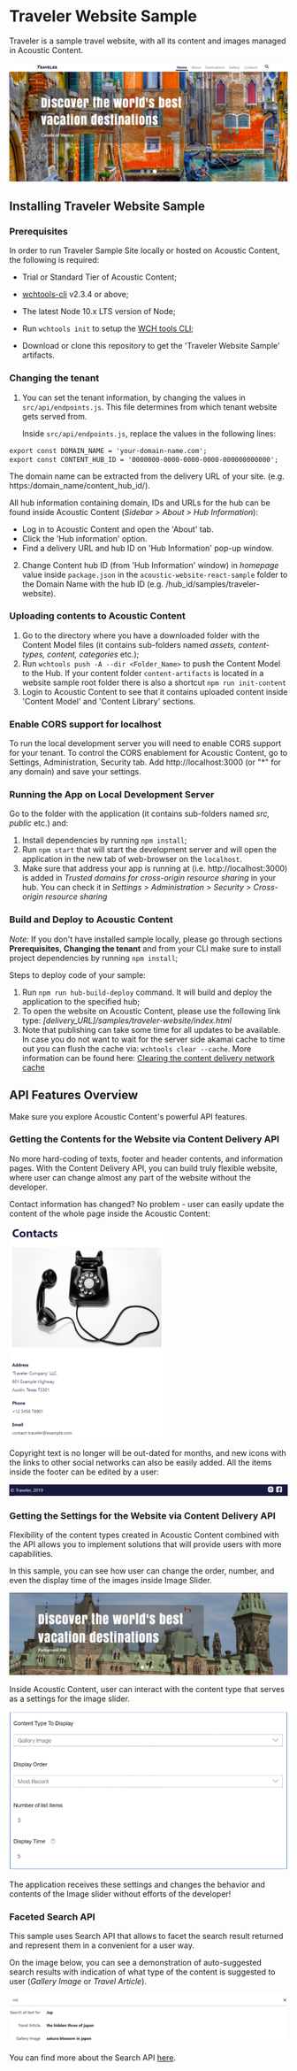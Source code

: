 # Traveler Website Sample

Traveler is a sample travel website, with all its content and images managed in Acoustic Content.

![Traveler Website Sample - Home Page](docs/images/readme_image_1)

## Installing Traveler Website Sample

### Prerequisites

In order to run Traveler Sample Site locally or hosted on Acoustic Content, the following is required:

- Trial or Standard Tier of Acoustic Content;

- [wchtools-cli](https://github.com/ibm-wch/wchtools-cli) v2.3.4 or above;

- The latest Node 10.x LTS version of Node;

- Run `wchtools init` to setup the [WCH tools CLI](https://github.com/ibm-wch/wchtools-cli#getting-started);

- Download or clone this repository to get the 'Traveler Website Sample' artifacts.

### Changing the tenant

1. You can set the tenant information, by changing the values in `src/api/endpoints.js`. This file determines from which tenant website gets served from.

   Inside `src/api/endpoints.js`, replace the values in the following lines:

```
export const DOMAIN_NAME = 'your-domain-name.com';
export const CONTENT_HUB_ID = '0000000-0000-0000-0000-000000000000';
```

The domain name can be extracted from the delivery URL of your site. (e.g. https:/domain_name/content_hub_id/).

All hub information containing domain, IDs and URLs for the hub can be found inside Acoustic Content (_Sidebar > About > Hub Information_):

- Log in to Acoustic Content and open the 'About' tab.
- Click the 'Hub information' option.
- Find a delivery URL and hub ID on 'Hub Information' pop-up window.

2. Change Content hub ID (from 'Hub Information' window) in _homepage_ value inside `package.json` in the `acoustic-website-react-sample` folder to the Domain Name with the hub ID (e.g. /hub_id/samples/traveler-website).

### Uploading contents to Acoustic Content

1. Go to the directory where you have a downloaded folder with the Content Model files (it contains sub-folders named _assets, content-types, content, categories_ etc.);
2. Run `wchtools push -A --dir <Folder_Name>` to push the Content Model to the Hub. If your content folder `content-artifacts` is located in a website sample root folder there is also a shortcut `npm run init-content`
3. Login to Acoustic Content to see that it contains uploaded content inside 'Content Model' and 'Content Library' sections.

### Enable CORS support for localhost

To run the local development server you will need to enable CORS support for your tenant. To control the CORS enablement for Acoustic Content, go to Settings, Administration, Security tab. Add http://localhost:3000 (or "*" for any domain) and save your settings.

### Running the App on Local Development Server

Go to the folder with the application (it contains sub-folders named _src, public_ etc.) and:

1. Install dependencies by running `npm install`;
2. Run `npm start` that will start the development server and will open the application in the new tab of web-browser on the `localhost`.
3. Make sure that address your app is running at (i.e. http://localhost:3000) is added in _Trusted domains for cross-origin resource sharing_ in your hub. You can check it in _Settings > Administration > Security > Cross-origin resource sharing_

### Build and Deploy to Acoustic Content

_Note:_ If you don't have installed sample locally, please go through sections **Prerequisites**, **Changing the tenant** and from your CLI make sure to install project dependencies by running `npm install`;

Steps to deploy code of your sample:

1. Run `npm run hub-build-deploy` command. It will build and deploy the application to the specified hub;
1. To open the website on Acoustic Content, please use the following link type: _[delivery_URL]/samples/traveler-website/index.html_
1. Note that publishing can take some time for all updates to be available. In case you do not want to wait for the server side akamai cache to time out you can flush the cache via: `wchtools clear --cache`. More information can be found here: [Clearing the content delivery network cache](https://github.com/acoustic-content-samples/wchtools-cli#clearing-the-watson-content-hub-content-delivery-network-cache)

## API Features Overview

Make sure you explore Acoustic Content's powerful API features.

### Getting the Contents for the Website via Content Delivery API

No more hard-coding of texts, footer and header contents, and information pages. With the Content Delivery API, you can build truly flexible website, where user can change almost any part of the website without the developer.

Contact information has changed? No problem - user can easily update the content of the whole page inside the Acoustic Content:

<img src="docs/images/readme_image_2" alt="image-20191231162620926" style="zoom:50%"/>

Copyright text is no longer will be out-dated for months, and new icons with the links to other social networks can also be easily added. All the items inside the footer can be edited by a user:

![image-20191231162955172](docs/images/readme_image_3)

### Getting the Settings for the Website via Content Delivery API

Flexibility of the content types created in Acoustic Content combined with the API allows you to implement solutions that will provide users with more capabilities.

In this sample, you can see how user can change the order, number, and even the display time of the images inside Image Slider.

![image-20191231161137394](docs/images/readme_image_4)

Inside Acoustic Content, user can interact with the content type that serves as a settings for the image slider.

<img src="docs/images/readme_image_5" alt="image-20191231161621644" style="zoom:70%;" />

The application receives these settings and changes the behavior and contents of the Image slider without efforts of the developer!

### Faceted Search API

This sample uses Search API that allows to facet the search result returned and represent them in a convenient for a user way.

On the image below, you can see a demonstration of auto-suggested search results with indication of what type of the content is suggested to user (_Gallery Image_ or _Travel Article_).

![image-20191231160032293](docs/images/readme_image_6)

You can find more about the Search API [here](https://acoustic-content-samples.github.io/wch-openapi-documentation/#tag/Delivery-search).
